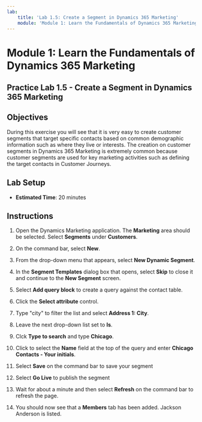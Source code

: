```yaml
---
lab:
    title: 'Lab 1.5: Create a Segment in Dynamics 365 Marketing'
    module: 'Module 1: Learn the Fundamentals of Dynamics 365 Marketing'
---
```


Module 1: Learn the Fundamentals of Dynamics 365 Marketing
========================

## Practice Lab 1.5 - Create a Segment in Dynamics 365 Marketing

## Objectives

During this exercise you will see that it is very easy to create customer segments that target specific contacts based on common demographic information such as where they live or interests. The creation on customer segments in Dynamics 365 Marketing is extremely common because customer segments are used for key marketing activities such as defining the target contacts in Customer Journeys.

## Lab Setup

  - **Estimated Time**: 20 minutes

## Instructions


1. Open the Dynamics Marketing application. The **Marketing** area should be selected. Select **Segments** under **Customers**.

2. On the command bar, select **New**.

3. From the drop-down menu that appears, select **New Dynamic Segment**.

4. In the **Segment Templates** dialog box that opens, select **Skip** to close it and continue to the **New Segment** screen.

5. Select **Add query block** to create a query against the contact table. 

6. Click the **Select attribute** control.

7. Type "city" to filter the list and select **Address 1: City**.

8. Leave the next drop-down list set to **Is**. 

9. Clck **Type to search** and type **Chicago**.

10. Click to select the **Name** field at the top of the query and enter **Chicago Contacts - Your initials**.

11. Select **Save** on the command bar to save your segment

12. Select **Go Live** to publish the segment 

13. Wait for about a minute and then select **Refresh** on the command bar to refresh the page. 

14. You should now see that a **Members** tab has been added. Jackson Anderson is listed.
